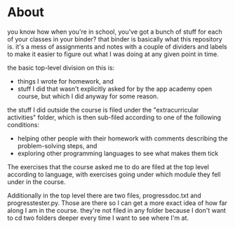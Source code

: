 # About
you know how when you're in school, you've got a bunch of stuff for each of your classes in your binder?
that binder is basically what this repository is. it's a mess of assignments and notes with a couple of dividers and labels to make it easier to figure out what I was doing at any given point in time. 

the basic top-level division on this is: 
- things I wrote for homework, and 
- stuff I did that wasn't explicitly asked for by the app academy open course, but which I did anyway for some reason.

the stuff I did outside the course is filed under the "extracurricular activities" folder, which is then sub-filed according to one of the following conditions:
- helping other people with their homework with comments describing the problem-solving steps, and 
- exploring other programming languages to see what makes them tick

The exercises that the course asked me to do are filed at the top level according to language, with exercises going under which module they fell under in the course.

Additionally in the top level there are two files, progressdoc.txt and progresstester.py. Those are there so I can get a more exact idea of how far along I am in the course. they're not filed in any folder because I don't want to cd two folders deeper every time I want to see where I'm at.
